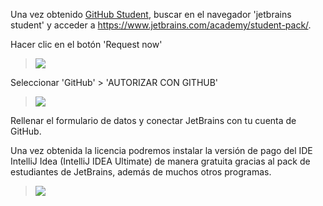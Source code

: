 Una vez obtenido [GitHub Student](Solicitud_GitHub_Student.md), buscar en el navegador 'jetbrains student' y acceder a https://www.jetbrains.com/academy/student-pack/.

Hacer clic en el botón 'Request now'

>![](jetbrains_student_pack.png)


Seleccionar 'GitHub' > 'AUTORIZAR CON GITHUB'

>![](vincular_github_jetbrains.png)

Rellenar el formulario de datos y conectar JetBrains con tu cuenta de GitHub.

Una vez obtenida la licencia podremos instalar la versión de pago del IDE IntelliJ Idea (IntelliJ IDEA Ultimate) de manera gratuita gracias al pack de estudiantes de JetBrains, además de muchos otros programas.

>![](jetbrains_educational_pack.png)

